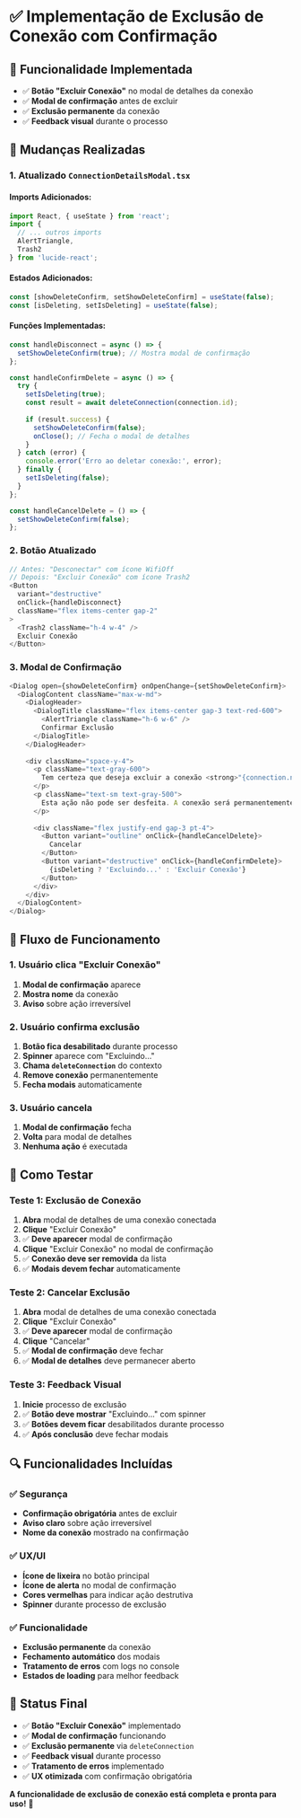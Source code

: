 # ✅ Implementação de Exclusão de Conexão com Confirmação

## 🎯 **Funcionalidade Implementada**
- ✅ **Botão "Excluir Conexão"** no modal de detalhes da conexão
- ✅ **Modal de confirmação** antes de excluir
- ✅ **Exclusão permanente** da conexão
- ✅ **Feedback visual** durante o processo

## 🔧 **Mudanças Realizadas**

### **1. Atualizado `ConnectionDetailsModal.tsx`**

#### **Imports Adicionados:**
```typescript
import React, { useState } from 'react';
import { 
  // ... outros imports
  AlertTriangle,
  Trash2
} from 'lucide-react';
```

#### **Estados Adicionados:**
```typescript
const [showDeleteConfirm, setShowDeleteConfirm] = useState(false);
const [isDeleting, setIsDeleting] = useState(false);
```

#### **Funções Implementadas:**
```typescript
const handleDisconnect = async () => {
  setShowDeleteConfirm(true); // Mostra modal de confirmação
};

const handleConfirmDelete = async () => {
  try {
    setIsDeleting(true);
    const result = await deleteConnection(connection.id);
    
    if (result.success) {
      setShowDeleteConfirm(false);
      onClose(); // Fecha o modal de detalhes
    }
  } catch (error) {
    console.error('Erro ao deletar conexão:', error);
  } finally {
    setIsDeleting(false);
  }
};

const handleCancelDelete = () => {
  setShowDeleteConfirm(false);
};
```

### **2. Botão Atualizado**
```typescript
// Antes: "Desconectar" com ícone WifiOff
// Depois: "Excluir Conexão" com ícone Trash2
<Button 
  variant="destructive" 
  onClick={handleDisconnect}
  className="flex items-center gap-2"
>
  <Trash2 className="h-4 w-4" />
  Excluir Conexão
</Button>
```

### **3. Modal de Confirmação**
```typescript
<Dialog open={showDeleteConfirm} onOpenChange={setShowDeleteConfirm}>
  <DialogContent className="max-w-md">
    <DialogHeader>
      <DialogTitle className="flex items-center gap-3 text-red-600">
        <AlertTriangle className="h-6 w-6" />
        Confirmar Exclusão
      </DialogTitle>
    </DialogHeader>
    
    <div className="space-y-4">
      <p className="text-gray-600">
        Tem certeza que deseja excluir a conexão <strong>"{connection.name}"</strong>?
      </p>
      <p className="text-sm text-gray-500">
        Esta ação não pode ser desfeita. A conexão será permanentemente removida...
      </p>
      
      <div className="flex justify-end gap-3 pt-4">
        <Button variant="outline" onClick={handleCancelDelete}>
          Cancelar
        </Button>
        <Button variant="destructive" onClick={handleConfirmDelete}>
          {isDeleting ? 'Excluindo...' : 'Excluir Conexão'}
        </Button>
      </div>
    </div>
  </DialogContent>
</Dialog>
```

## 🎨 **Fluxo de Funcionamento**

### **1. Usuário clica "Excluir Conexão"**
1. **Modal de confirmação** aparece
2. **Mostra nome** da conexão
3. **Aviso** sobre ação irreversível

### **2. Usuário confirma exclusão**
1. **Botão fica desabilitado** durante processo
2. **Spinner** aparece com "Excluindo..."
3. **Chama `deleteConnection`** do contexto
4. **Remove conexão** permanentemente
5. **Fecha modais** automaticamente

### **3. Usuário cancela**
1. **Modal de confirmação** fecha
2. **Volta** para modal de detalhes
3. **Nenhuma ação** é executada

## 🧪 **Como Testar**

### **Teste 1: Exclusão de Conexão**
1. **Abra** modal de detalhes de uma conexão conectada
2. **Clique** "Excluir Conexão"
3. ✅ **Deve aparecer** modal de confirmação
4. **Clique** "Excluir Conexão" no modal de confirmação
5. ✅ **Conexão deve ser removida** da lista
6. ✅ **Modais devem fechar** automaticamente

### **Teste 2: Cancelar Exclusão**
1. **Abra** modal de detalhes de uma conexão conectada
2. **Clique** "Excluir Conexão"
3. ✅ **Deve aparecer** modal de confirmação
4. **Clique** "Cancelar"
5. ✅ **Modal de confirmação** deve fechar
6. ✅ **Modal de detalhes** deve permanecer aberto

### **Teste 3: Feedback Visual**
1. **Inicie** processo de exclusão
2. ✅ **Botão deve mostrar** "Excluindo..." com spinner
3. ✅ **Botões devem ficar** desabilitados durante processo
4. ✅ **Após conclusão** deve fechar modais

## 🔍 **Funcionalidades Incluídas**

### **✅ Segurança**
- **Confirmação obrigatória** antes de excluir
- **Aviso claro** sobre ação irreversível
- **Nome da conexão** mostrado na confirmação

### **✅ UX/UI**
- **Ícone de lixeira** no botão principal
- **Ícone de alerta** no modal de confirmação
- **Cores vermelhas** para indicar ação destrutiva
- **Spinner** durante processo de exclusão

### **✅ Funcionalidade**
- **Exclusão permanente** da conexão
- **Fechamento automático** dos modais
- **Tratamento de erros** com logs no console
- **Estados de loading** para melhor feedback

## 🚀 **Status Final**

- ✅ **Botão "Excluir Conexão"** implementado
- ✅ **Modal de confirmação** funcionando
- ✅ **Exclusão permanente** via `deleteConnection`
- ✅ **Feedback visual** durante processo
- ✅ **Tratamento de erros** implementado
- ✅ **UX otimizada** com confirmação obrigatória

**A funcionalidade de exclusão de conexão está completa e pronta para uso!** 🎉

